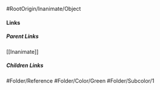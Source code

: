 #RootOrigin/Inanimate/Object
#### Links
##### Parent Links
[[Inanimate]]
##### Children Links
#Folder/Reference
#Folder/Color/Green
#Folder/Subcolor/1
